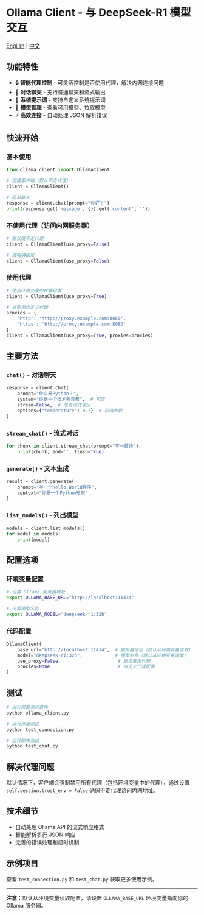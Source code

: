 # Ollama Client - 与 DeepSeek-R1 模型交互

[English](README_EN.md) | [中文](README.md)

## 功能特性

- 🔒 **智能代理控制** - 可灵活控制是否使用代理，解决内网连接问题
- 💬 **对话聊天** - 支持普通聊天和流式输出
- 🎯 **系统提示词** - 支持自定义系统提示词
- 🤖 **模型管理** - 查看可用模型、拉取模型
- ⚡ **高效连接** - 自动处理 JSON 解析错误

## 快速开始

### 基本使用

```python
from ollama_client import OllamaClient

# 创建客户端（默认不走代理）
client = OllamaClient()

# 简单聊天
response = client.chat(prompt="你好！")
print(response.get('message', {}).get('content', ''))
```

### 不使用代理（访问内网服务器）

```python
# 默认就不走代理
client = OllamaClient(use_proxy=False)

# 或明确指定
client = OllamaClient(use_proxy=False)
```

### 使用代理

```python
# 使用环境变量的代理设置
client = OllamaClient(use_proxy=True)

# 或使用自定义代理
proxies = {
    'http': 'http://proxy.example.com:8080',
    'https': 'http://proxy.example.com:8080'
}
client = OllamaClient(use_proxy=True, proxies=proxies)
```

## 主要方法

### `chat()` - 对话聊天

```python
response = client.chat(
    prompt="什么是Python？",
    system="你是一个技术教育者",  # 可选
    stream=False,  # 是否流式输出
    options={"temperature": 0.7}  # 可选参数
)
```

### `stream_chat()` - 流式对话

```python
for chunk in client.stream_chat(prompt="写一首诗"):
    print(chunk, end='', flush=True)
```

### `generate()` - 文本生成

```python
result = client.generate(
    prompt="写一个Hello World程序",
    context="你是一个Python专家"
)
```

### `list_models()` - 列出模型

```python
models = client.list_models()
for model in models:
    print(model)
```

## 配置选项

### 环境变量配置

```bash
# 设置 Ollama 服务器地址
export OLLAMA_BASE_URL="http://localhost:11434"

# 设置模型名称
export OLLAMA_MODEL="deepseek-r1:32b"
```

### 代码配置

```python
OllamaClient(
    base_url="http://localhost:11434",  # 服务器地址（默认从环境变量读取）
    model="deepseek-r1:32b",            # 模型名称（默认从环境变量读取）
    use_proxy=False,                     # 是否使用代理
    proxies=None                         # 自定义代理配置
)
```

## 测试

```bash
# 运行完整测试套件
python ollama_client.py

# 运行连接测试
python test_connection.py

# 运行聊天测试
python test_chat.py
```

## 解决代理问题

默认情况下，客户端会强制禁用所有代理（包括环境变量中的代理），通过设置 `self.session.trust_env = False` 确保不走代理访问内网地址。

## 技术细节

- 自动处理 Ollama API 的流式响应格式
- 智能解析多行 JSON 响应
- 完善的错误处理和超时机制

## 示例项目

查看 `test_connection.py` 和 `test_chat.py` 获取更多使用示例。

---

**注意**：默认从环境变量读取配置，请设置 `OLLAMA_BASE_URL` 环境变量指向你的 Ollama 服务器。

